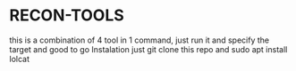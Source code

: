 # RECON-TOOLS
this is a combination of 4 tool in 1 command, just run it and specify the target and good to go
Instalation
just git clone this repo
and sudo apt install lolcat
